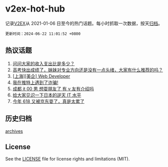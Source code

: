 # v2ex-hot-hub

 记录[V2EX](https://www.v2ex.com/)从 2021-01-06 日至今的热门话题。每小时抓取一次数据，按天[归档](archives)。

`更新时间：2024-06-22 11:01:52 +0800`

## 热议话题

1. [问问大家的收入支出比是多少？](https://www.v2ex.com/t/1051421)
1. [高考快出成绩了，妹妹对专业方向还是没有一点头绪，大家有什么推荐的吗？](https://www.v2ex.com/t/1051450)
1. [[上海][美企] Web Developer](https://www.v2ex.com/t/1051459)
1. [我在推特上遇到了诈骗!](https://www.v2ex.com/t/1051542)
1. [成都 it 00 男 想耍朋友了 有 v 友有介绍吗](https://www.v2ex.com/t/1051464)
1. [给大家见识一下日本的逆天 IT 水平](https://www.v2ex.com/t/1051598)
1. [今年 618 又被京东耍了，真是太累了](https://www.v2ex.com/t/1051467)

## 历史归档

[archives](archives)

## License

See the [LICENSE](LICENSE) file for license rights and limitations (MIT).
